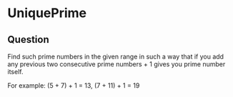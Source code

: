 # UniquePrime

## Question
Find such prime numbers in the given range in such a way that if you add any
previous two consecutive prime numbers + 1 gives you prime number itself.

For example: (5 + 7) + 1 = 13, (7 + 11) + 1 = 19
